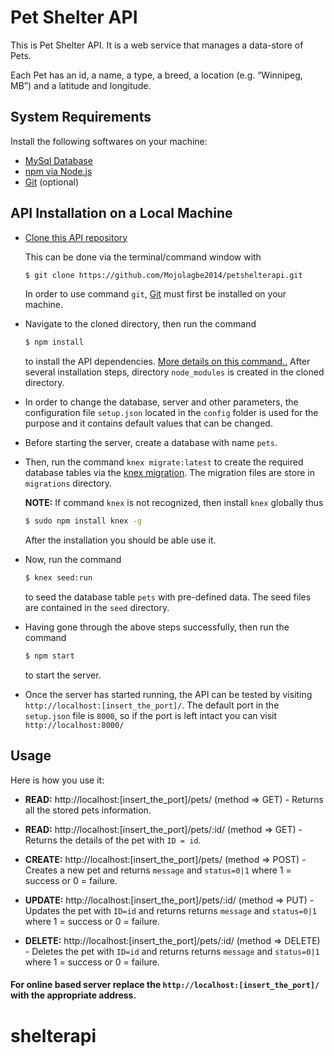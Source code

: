 Pet Shelter API
==============

This is Pet Shelter API. It is a web service that manages a data-store of Pets. 

Each Pet has an id, a name, a type, a breed, a location (e.g. “Winnipeg, MB”) and a latitude and longitude.



System Requirements
-------------------

Install the following softwares on your machine:

 * [MySql Database](https://www.mysql.com/downloads/)
 * [npm via Node.js](https://www.npmjs.com/get-npm)
 * [Git](https://git-scm.com/downloads) (optional)


API Installation on a Local Machine
-----------------------------------

  * [Clone this API repository](https://github.com/Mojolagbe2014/petshelterapi.git) 
  
    This can be done via the terminal/command window with 
    ```bash
    $ git clone https://github.com/Mojolagbe2014/petshelterapi.git
    ```
    In order to use command `git`, [Git](https://git-scm.com/downloads) must first be installed on your machine.
    
  * Navigate to the cloned directory, then run the command 
    ```bash 
    $ npm install 
    ```
    to install the API dependencies. [More details on this command..](https://docs.npmjs.com/cli/install) After several   installation steps, directory `node_modules` is created in the cloned directory.
  
  * In order to change the database, server and other parameters, the configuration file `setup.json` located in the `config` folder is used for the purpose and it contains default values that can be changed.
  
  * Before starting the server, create a database with name `pets`.
  
  * Then, run the command `knex migrate:latest` to create the required database tables via the [knex migration](http://knexjs.org/). The migration files are store in `migrations` directory.
  
    **NOTE:** If command `knex` is not recognized, then install `knex` globally thus
    ```bash
    $ sudo npm install knex -g
    ```
    After the installation you should be able use it.
  
  * Now, run the command 
    ```bash 
    $ knex seed:run 
    ``` 
    to seed the database table `pets` with pre-defined data. The seed files are contained in the `seed` directory.
  
  * Having gone through the above steps successfully, then run the command
    ```bash 
    $ npm start 
    ``` 
    to start the server.
  
  * Once the server has started running, the API can be tested by visiting `http://localhost:[insert_the_port]/`. The default port in the `setup.json` file is `8000`, so if the port is left intact you can visit `http://localhost:8000/`

Usage
-----

Here is how you use it:

  * **READ:**   http://localhost:[insert_the_port]/pets/      (method => GET)    - Returns all the stored pets information.
  
  * **READ:**   http://localhost:[insert_the_port]/pets/:id/  (method => GET)    - Returns the details of the pet with `ID = id`.
  
  * **CREATE:** http://localhost:[insert_the_port]/pets/      (method => POST)   - Creates a new pet and returns `message` and `status=0|1` where 1 = success or 0 = failure.
  
  * **UPDATE:** http://localhost:[insert_the_port]/pets/:id/  (method => PUT)    - Updates the pet with `ID=id` and returns returns `message` and `status=0|1` where 1 = success or 0 = failure.
  
  * **DELETE:** http://localhost:[insert_the_port]/pets/:id/  (method => DELETE) - Deletes the pet with `ID=id` and returns returns `message` and `status=0|1` where 1 = success or 0 = failure.

#### For online based server replace the `http://localhost:[insert_the_port]/` with the appropriate address.



# shelterapi